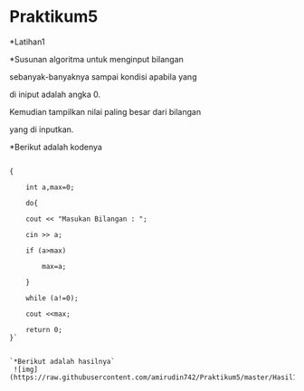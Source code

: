 # Praktikum5


*Latihan1

*Susunan algoritma untuk menginput bilangan 

 sebanyak-banyaknya sampai kondisi apabila yang 

 di iniput adalah angka 0.

 Kemudian tampilkan nilai paling besar dari bilangan 

 yang di inputkan.

*Berikut adalah kodenya

``` int main()

{

    int a,max=0;

    do{

    cout << "Masukan Bilangan : ";

    cin >> a;

    if (a>max)

        max=a;

    }

    while (a!=0);

    cout <<max;

    return 0;
}`


`*Berikut adalah hasilnya`
 ![img](https://raw.githubusercontent.com/amirudin742/Praktikum5/master/Hasil1.png)

